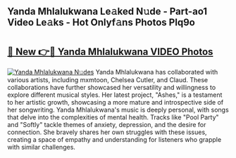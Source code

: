 ## Yanda Mhlalukwana Le𝚊ked N𝚞de - Part-ao1 Video Le𝚊ks - Hot Onlyf𝚊ns Photos Plq9o

# <h2><a href="http://ab70254.deff.icu/?id=Yanda+Mhlalukwana">🔗 New 👉🔴 Yanda Mhlalukwana VIDEO Photos</a></h2>

[![Yanda Mhlalukwana N𝚞des](https://i.imgur.com/rIISA9y.gif)](http://ab70254.deff.icu/?id=Yanda+Mhlalukwana)
Yanda Mhlalukwana has collaborated with various artists, including mxmtoon, Chelsea Cutler, and Claud. These collaborations have further showcased her versatility and willingness to explore different musical styles. Her latest project, "Ashes," is a testament to her artistic growth, showcasing a more mature and introspective side of her songwriting. Yanda Mhlalukwana's music is deeply personal, with songs that delve into the complexities of mental health. Tracks like "Pool Party" and "Softly" tackle themes of anxiety, depression, and the desire for connection. She bravely shares her own struggles with these issues, creating a space of empathy and understanding for listeners who grapple with similar challenges.
